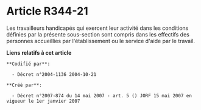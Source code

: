 # Article R344-21

Les travailleurs handicapés qui exercent leur activité dans les conditions définies par la présente sous-section sont compris
dans les effectifs des personnes accueillies par l'établissement ou le service d'aide par le travail.

**Liens relatifs à cet article**

	**Codifié par**:

	  - Décret n°2004-1136 2004-10-21

	**Créé par**:

	  - Décret n°2007-874 du 14 mai 2007 - art. 5 () JORF 15 mai 2007 en vigueur le 1er janvier 2007
